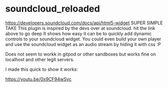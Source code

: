 # soundcloud_reloaded
https://developers.soundcloud.com/docs/api/html5-widget 
SUPER SIMPLE TAKE
This plugin is inspired by the devs over at soundcloud. hit the link above to go deep
It shows how easy it can be to quickly add dynamic controls to your soundcloud widget.
You could even build your own player and use the soundcloud widget as an audio stream 
by hiding it with css :P

Does not seem to workk in gitpod or other sandboxes but works fine on localhost and other legit servers.

I made this quick to show it works:

https://youtu.be/0x9CF94wSyc

